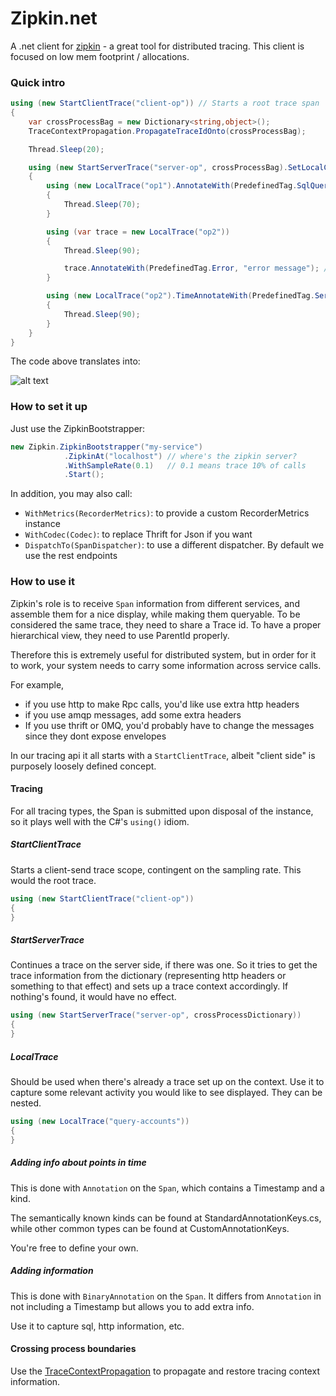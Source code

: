 # Zipkin.net

A .net client for [zipkin](http://zipkin.io/) - a great tool for distributed tracing. This client is focused on low mem footprint / allocations.


### Quick intro

```C#
using (new StartClientTrace("client-op")) // Starts a root trace span
{
	var crossProcessBag = new Dictionary<string,object>();
	TraceContextPropagation.PropagateTraceIdOnto(crossProcessBag);

	Thread.Sleep(20);

	using (new StartServerTrace("server-op", crossProcessBag).SetLocalComponentName("fake-server")) // new span
	{
		using (new LocalTrace("op1").AnnotateWith(PredefinedTag.SqlQuery, "select * from  ...")) // local span + annotation
		{
			Thread.Sleep(70);
		}

		using (var trace = new LocalTrace("op2"))
		{
			Thread.Sleep(90);

			trace.AnnotateWith(PredefinedTag.Error, "error message"); // binary annotation
		}

		using (new LocalTrace("op2").TimeAnnotateWith(PredefinedTag.ServerSend)) // timed annotation
		{
			Thread.Sleep(90);
		}
	}
}
```

The code above translates into:

![alt text](http://i.imgur.com/cfNn4Q2.png "Capture of zipkin")


### How to set it up

Just use the ZipkinBootstrapper:

```C#
new Zipkin.ZipkinBootstrapper("my-service")
			.ZipkinAt("localhost") // where's the zipkin server?
			.WithSampleRate(0.1)   // 0.1 means trace 10% of calls
			.Start();
```

In addition, you may also call:

* ```WithMetrics(RecorderMetrics)```: to provide a custom RecorderMetrics instance 
* ```WithCodec(Codec)```: to replace Thrift for Json if you want
* ```DispatchTo(SpanDispatcher)```: to use a different dispatcher. By default we use the rest endpoints


### How to use it

Zipkin's role is to receive ```Span``` information from different services, and assemble them for a nice display, while making them queryable. 
To be considered the same trace, they need to share a Trace id. To have a proper hierarchical view, they need to use ParentId properly.

Therefore this is extremely useful for distributed system, but in order for it to work, your system needs to carry some information across service calls. 

For example, 
- if you use http to make Rpc calls, you'd like use extra http headers
- if you use amqp messages, add some extra headers
- If you use thrift or 0MQ, you'd probably have to change the messages since they dont expose envelopes

In our tracing api it all starts with a ```StartClientTrace```, albeit "client side" is purposely loosely defined concept. 

#### Tracing

For all tracing types, the Span is submitted upon disposal of the instance, so it plays well with the C#'s ```using()``` idiom. 

##### StartClientTrace

Starts a client-send trace scope, contingent on the sampling rate. This would the root trace.

```C#
using (new StartClientTrace("client-op"))
{
}
```

##### StartServerTrace

Continues a trace on the server side, if there was one. So it tries to get the trace information from the dictionary (representing http headers or something to that effect) and sets up a trace context accordingly. If nothing's found, it would have no effect. 

```C#
using (new StartServerTrace("server-op", crossProcessDictionary))
{
}
```

##### LocalTrace

Should be used when there's already a trace set up on the context. Use it to capture some relevant activity you would like to see displayed. They can be nested. 

```C#
using (new LocalTrace("query-accounts"))
{
}
```

##### Adding info about points in time

This is done with ```Annotation```  on the ```Span```, which contains a Timestamp and a kind. 

The semantically known kinds can be found at StandardAnnotationKeys.cs, while other common types can be found at CustomAnnotationKeys. 

You're free to define your own.


##### Adding information

This is done with ```BinaryAnnotation``` on the ```Span```. It differs from ```Annotation``` in not including a Timestamp but allows you to add extra info. 

Use it to capture sql, http information, etc.


#### Crossing process boundaries

Use the [TraceContextPropagation](https://github.com/clearctvm/zipkin.net/blob/master/src/Zipkin/TraceContextPropagation.cs) to propagate and restore tracing context information. 







